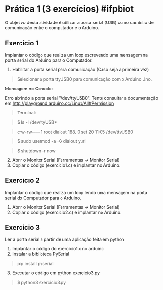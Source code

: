 
# Prática 1 (3 exercícios) #ifpbiot

O objetivo desta atividade é utilizar a porta serial (USB) como caminho de comunicação entre o computador e o Arduino. 


## Exercício 1

Implantar o código que realiza um loop escrevendo uma mensagem na porta serial do Arduino para o Computador.  

1. Habilitar a porta serial para comunicação (Caso seja a primeira vez)

> Selecionar a porta ttyUSB0 para comunicação com o Arduino Uno.

Mensagem no Console:

Erro abrindo a porta serial "/dev/ttyUSB0". Tente consultar a documentação em http://playground.arduino.cc/Linux/All#Permission

> Terminal:

> $ ls -l /dev/ttyUSB*

> crw-rw---- 1 root dialout 188, 0 set 20 11:05 /dev/ttyUSB0

> $ sudo usermod -a -G dialout yuri

> $ shutdown -r now 

2. Abrir o Monitor Serial (Ferramentas -> Monitor Serial)
3. Copiar o código (exercicio1.c) e implantar no Arduino.



## Exercício 2


Implantar o código que realiza um loop lendo uma mensagem na porta serial do Computador para o Arduino.  


1. Abrir o Monitor Serial (Ferramentas -> Monitor Serial)
2. Copiar o código (exercicio2.c) e implantar no Arduino.


## Exercicio 3

Ler a porta serial a partir de uma aplicação feita em python

1. Implantar o código do exercicio1.c no arduino
2. Instalar a biblioteca PySerial

> pip install pyserial

3. Executar o código em python exercicio3.py

> $ python3 exercicio3.py

